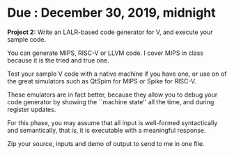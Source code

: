 # Due : December 30, 2019, midnight

<b>Project 2:</b> Write an LALR-based code  generator for V, and execute your sample code.

<p>You can generate MIPS, RISC-V or LLVM code.  I cover MIPS in class because it is the tried and true one.

<p>Test your sample V code with a native machine if you have one, or use on of the great simulators such
as QtSpim for MIPS or Spike for RISC-V. 

<p>These emulators are in fact better, because they allow you to debug your code generator by showing
the ``machine state'' all the time, and during register updates. 

<p>For this phase, you may assume that all input is well-formed syntactically and semantically, that is, it is executable
with a meaningful response.

<p>Zip your source, inputs and demo of output to send to me in one file.
